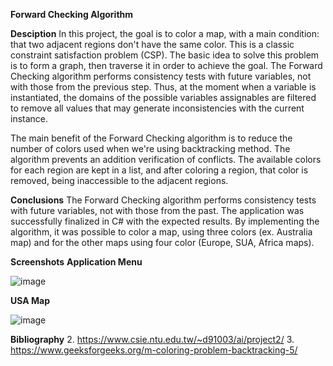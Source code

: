 **Forward Checking Algorithm**

**Desciption**
In this project, the goal is to color a map, with a main condition: that two adjacent regions don't have the same color. This is a classic constraint satisfaction problem (CSP).
The basic idea to solve this problem is to form a graph, then traverse it in order to achieve the goal. The Forward Checking algorithm performs consistency tests with future variables, not with those from the previous step. Thus, at the moment when a variable is instantiated, the domains of the possible variables assignables are filtered to remove all values that may generate inconsistencies with the current instance.

The main benefit of the Forward Checking algorithm is to reduce the number of colors used when we're using backtracking method. The algorithm prevents an addition verification of conflicts. The available colors for each region are kept in a list, and after coloring a region, that color is removed, being inaccessible to the adjacent regions.

**Conclusions**
The Forward Checking algorithm performs consistency tests with future variables, not with those from the past. 
The application was successfully finalized in C# with the expected results. By implementing the algorithm, it was possible to color a map, using three colors (ex. Australia map) and for the other maps using four color (Europe, SUA, Africa maps).

**Screenshots**
**Application Menu**

![image](https://github.com/alexalupescu/ForwardCheckingAlgorithm/assets/134335603/099fa370-afa6-44df-922c-f841c6734dcd)

**USA Map**

![image](https://github.com/alexalupescu/ForwardCheckingAlgorithm/assets/134335603/80c8d1c5-5b20-4b83-8830-172275bfc044)

**Bibliography**
2. https://www.csie.ntu.edu.tw/~d91003/ai/project2/
3. https://www.geeksforgeeks.org/m-coloring-problem-backtracking-5/
